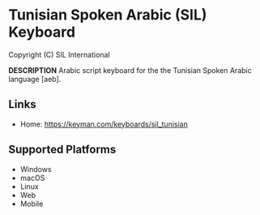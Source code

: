 Tunisian Spoken Arabic (SIL) Keyboard
=====================

Copyright (C) SIL International

__DESCRIPTION__
Arabic script keyboard for the the Tunisian Spoken Arabic language [aeb].

Links
-----

 * Home:     https://keyman.com/keyboards/sil_tunisian

Supported Platforms
-------------------
 * Windows
 * macOS
 * Linux
 * Web
 * Mobile
 
